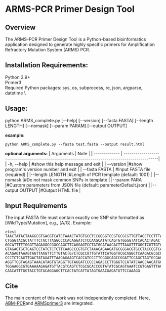 # ARMS-PCR Primer Design Tool

## Overview
The ARMS-PCR Primer Design Tool is a Python-based bioinformatics application designed to generate highly specific primers for Amplification Refractory Mutation System (ARMS) PCR. 

## Installation Requirements:
Python 3.9+ \
Primer3 \
Required Python packages: sys, os, subprocess, re, json, argparse, datetime \

## Usage:

python ARMS_complete.py [--help] [--version] [--fasta FASTA] [--length LENGTH] [--nomask] [--param PARAM] [--output OUTPUT]

**example:**
```
python ARMS_complete.py --fasta test.fasta --output result.html
```

**optional arguments:**
| Arguments      | Note |
| -------------  | -----------------------------------------------------------------------------------------------|
| -h, --help     | #show this help message and exit                                                               |
|  --version     |#show program's version number and exit                                                         |
| --fasta FASTA  | #Input FASTA file (required)                                                                   |
|--length LENGTH |#Length of PCR template (default: 1001)                                                         |
|--nomask        |#Do not mask common SNPs in template                                                            |
|--param PARA    |#Custom parameters from JSON file (default: parameterDefault.json)                              |
|--output OUTPUT |#Output HTML file                                                                               |


## Input Requirements
The input FASTA file must contain exactly one SNP site formatted as [WildType/Mutation], e.g., [A/G]. Example:
```
>test
TAACTATACTAAGGCGTGACGTCATCTAAACTATGTGCCTCCGGGGTCCGTGCGCGTTGTTAGCTCCTTTACCACCACTATTACGAGTCGCCTAAAGAGGACAACCCGCTCAAAATGA
CTGGGTACGCTATTTCTACTTAGGCCCCACAGGATCTCCAAGCATATCAGTGTGGGGTATCACACTAGACTGGGGTGATGCCGCCGCCGCGTCGCGGGTGTTGATATAAATAGCCATT
GGCATTTTTGGGTTAGAGGCCGGCCAGCTTCAGGAGTCCTATGCATAACACTTTAAGTTTGGCTCGTTGTCACCCCCCCACGTCTTGCCTGGCAGAATTGATTCTACTCCCTTAATAC
GTAGAGTGCTCAGTCCTATCTCTCTTCAAGCCCGTGTCTAAACAGAAGATGCGGGACGTGCCTACCCGTCATCTCATTTGCGCCCCAAACGTTTCTGAGAGACGTCTTCTAGTTCTTC
ACAGAGTAAAGTAGTTAAGTTCTTGTAC[G/C]CGCCATTGTATTCATGGTACGCAGGCTCAAGACGCGCGCCATCCCCAAATTCTCCGAAGGGTAATCGGTCAATAGCGCTCGGCAC
CCCTCTCAGTTGACTATAGATTTAAGAGAAGTCACCATCCCTTCGGGCAGCCGGATTCCAGCTAGTGCGAGACAATTTTAAGAGAATACACGATGGTAGAGGTCGGGCCTAACGCTAT
AGGTTCGTAGAGTAAACATAGTGTAGGTTGTAGGATCCCCCAGACCCTTGGGTCCATATCAACCAACATGCTTAACATTAAGCGCCGAAGGCGGAAACCGCCTGATATCTGTTTTTGG
TGGAAGGCGTGAAAAAGAGATGTTACGTCAGTCTCGCGCACCCGTATATCGCAGTAAATCCGTGAGTTTACCCGCGTTTGCGTTTCATTAGATTACCACGTCGGGTACACAACCTACT
CAACATTTGGTACCTGTACAGGAGCTTCACTATCATTATAGTGAACGAGATGTTCCAAAGG
```


## Cite
The main content of this work was not independently completed. Here, [ABM-PCR](https://www.degruyterbrill.com/document/doi/10.1515/cclm-2024-0962/html)and [ARMSprimer3](https://pubmed.ncbi.nlm.nih.gov/40421167/) are integrated. 
